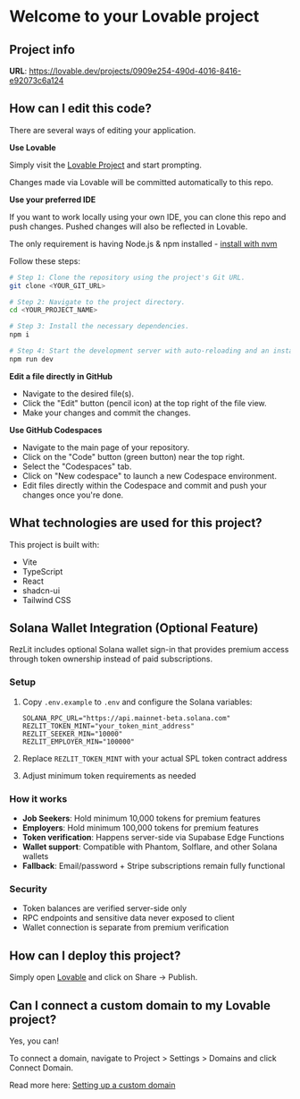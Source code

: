 # Welcome to your Lovable project

## Project info

**URL**: https://lovable.dev/projects/0909e254-490d-4016-8416-e92073c6a124

## How can I edit this code?

There are several ways of editing your application.

**Use Lovable**

Simply visit the [Lovable Project](https://lovable.dev/projects/0909e254-490d-4016-8416-e92073c6a124) and start prompting.

Changes made via Lovable will be committed automatically to this repo.

**Use your preferred IDE**

If you want to work locally using your own IDE, you can clone this repo and push changes. Pushed changes will also be reflected in Lovable.

The only requirement is having Node.js & npm installed - [install with nvm](https://github.com/nvm-sh/nvm#installing-and-updating)

Follow these steps:

```sh
# Step 1: Clone the repository using the project's Git URL.
git clone <YOUR_GIT_URL>

# Step 2: Navigate to the project directory.
cd <YOUR_PROJECT_NAME>

# Step 3: Install the necessary dependencies.
npm i

# Step 4: Start the development server with auto-reloading and an instant preview.
npm run dev
```

**Edit a file directly in GitHub**

- Navigate to the desired file(s).
- Click the "Edit" button (pencil icon) at the top right of the file view.
- Make your changes and commit the changes.

**Use GitHub Codespaces**

- Navigate to the main page of your repository.
- Click on the "Code" button (green button) near the top right.
- Select the "Codespaces" tab.
- Click on "New codespace" to launch a new Codespace environment.
- Edit files directly within the Codespace and commit and push your changes once you're done.

## What technologies are used for this project?

This project is built with:

- Vite
- TypeScript
- React
- shadcn-ui
- Tailwind CSS

## Solana Wallet Integration (Optional Feature)

RezLit includes optional Solana wallet sign-in that provides premium access through token ownership instead of paid subscriptions.

### Setup

1. Copy `.env.example` to `.env` and configure the Solana variables:
   ```
   SOLANA_RPC_URL="https://api.mainnet-beta.solana.com"
   REZLIT_TOKEN_MINT="your_token_mint_address"
   REZLIT_SEEKER_MIN="10000"
   REZLIT_EMPLOYER_MIN="100000"
   ```

2. Replace `REZLIT_TOKEN_MINT` with your actual SPL token contract address
3. Adjust minimum token requirements as needed

### How it works

- **Job Seekers**: Hold minimum 10,000 tokens for premium features
- **Employers**: Hold minimum 100,000 tokens for premium features  
- **Token verification**: Happens server-side via Supabase Edge Functions
- **Wallet support**: Compatible with Phantom, Solflare, and other Solana wallets
- **Fallback**: Email/password + Stripe subscriptions remain fully functional

### Security

- Token balances are verified server-side only
- RPC endpoints and sensitive data never exposed to client
- Wallet connection is separate from premium verification

## How can I deploy this project?

Simply open [Lovable](https://lovable.dev/projects/0909e254-490d-4016-8416-e92073c6a124) and click on Share -> Publish.

## Can I connect a custom domain to my Lovable project?

Yes, you can!

To connect a domain, navigate to Project > Settings > Domains and click Connect Domain.

Read more here: [Setting up a custom domain](https://docs.lovable.dev/tips-tricks/custom-domain#step-by-step-guide)
